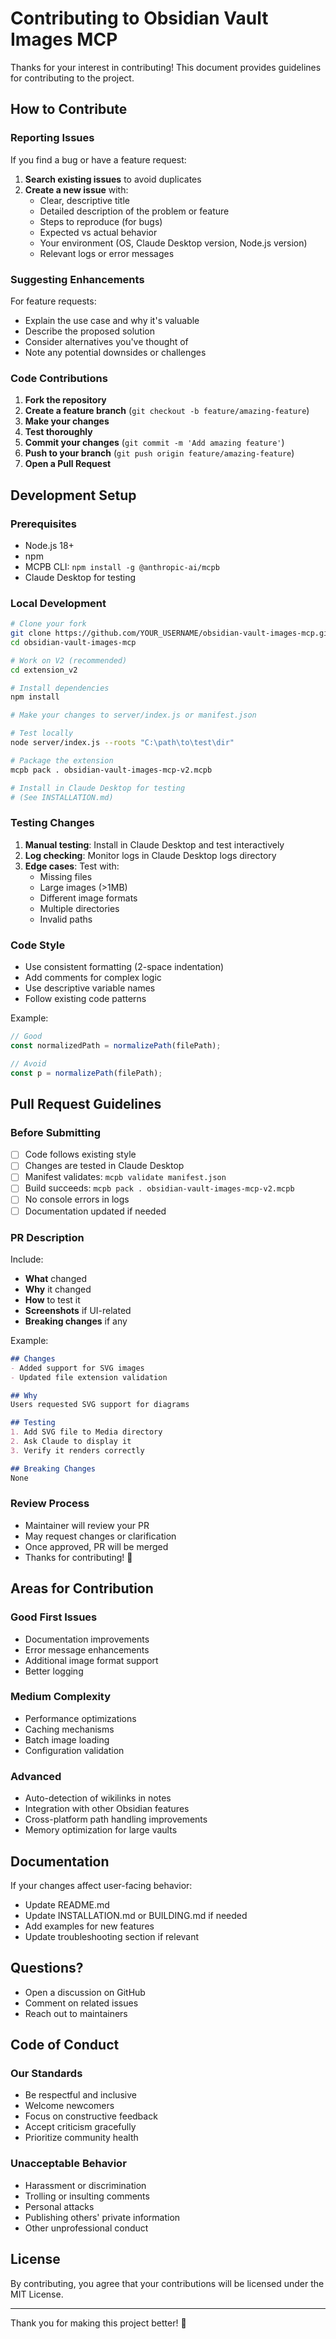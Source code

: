# Contributing to Obsidian Vault Images MCP

Thanks for your interest in contributing! This document provides guidelines for contributing to the project.

## How to Contribute

### Reporting Issues

If you find a bug or have a feature request:

1. **Search existing issues** to avoid duplicates
2. **Create a new issue** with:
   - Clear, descriptive title
   - Detailed description of the problem or feature
   - Steps to reproduce (for bugs)
   - Expected vs actual behavior
   - Your environment (OS, Claude Desktop version, Node.js version)
   - Relevant logs or error messages

### Suggesting Enhancements

For feature requests:
- Explain the use case and why it's valuable
- Describe the proposed solution
- Consider alternatives you've thought of
- Note any potential downsides or challenges

### Code Contributions

1. **Fork the repository**
2. **Create a feature branch** (`git checkout -b feature/amazing-feature`)
3. **Make your changes**
4. **Test thoroughly**
5. **Commit your changes** (`git commit -m 'Add amazing feature'`)
6. **Push to your branch** (`git push origin feature/amazing-feature`)
7. **Open a Pull Request**

## Development Setup

### Prerequisites

- Node.js 18+
- npm
- MCPB CLI: `npm install -g @anthropic-ai/mcpb`
- Claude Desktop for testing

### Local Development

```bash
# Clone your fork
git clone https://github.com/YOUR_USERNAME/obsidian-vault-images-mcp.git
cd obsidian-vault-images-mcp

# Work on V2 (recommended)
cd extension_v2

# Install dependencies
npm install

# Make your changes to server/index.js or manifest.json

# Test locally
node server/index.js --roots "C:\path\to\test\dir"

# Package the extension
mcpb pack . obsidian-vault-images-mcp-v2.mcpb

# Install in Claude Desktop for testing
# (See INSTALLATION.md)
```

### Testing Changes

1. **Manual testing**: Install in Claude Desktop and test interactively
2. **Log checking**: Monitor logs in Claude Desktop logs directory
3. **Edge cases**: Test with:
   - Missing files
   - Large images (>1MB)
   - Different image formats
   - Multiple directories
   - Invalid paths

### Code Style

- Use consistent formatting (2-space indentation)
- Add comments for complex logic
- Use descriptive variable names
- Follow existing code patterns

Example:
```javascript
// Good
const normalizedPath = normalizePath(filePath);

// Avoid
const p = normalizePath(filePath);
```

## Pull Request Guidelines

### Before Submitting

- [ ] Code follows existing style
- [ ] Changes are tested in Claude Desktop
- [ ] Manifest validates: `mcpb validate manifest.json`
- [ ] Build succeeds: `mcpb pack . obsidian-vault-images-mcp-v2.mcpb`
- [ ] No console errors in logs
- [ ] Documentation updated if needed

### PR Description

Include:
- **What** changed
- **Why** it changed
- **How** to test it
- **Screenshots** if UI-related
- **Breaking changes** if any

Example:
```markdown
## Changes
- Added support for SVG images
- Updated file extension validation

## Why
Users requested SVG support for diagrams

## Testing
1. Add SVG file to Media directory
2. Ask Claude to display it
3. Verify it renders correctly

## Breaking Changes
None
```

### Review Process

- Maintainer will review your PR
- May request changes or clarification
- Once approved, PR will be merged
- Thanks for contributing! 🎉

## Areas for Contribution

### Good First Issues

- Documentation improvements
- Error message enhancements
- Additional image format support
- Better logging

### Medium Complexity

- Performance optimizations
- Caching mechanisms
- Batch image loading
- Configuration validation

### Advanced

- Auto-detection of wikilinks in notes
- Integration with other Obsidian features
- Cross-platform path handling improvements
- Memory optimization for large vaults

## Documentation

If your changes affect user-facing behavior:

- Update README.md
- Update INSTALLATION.md or BUILDING.md if needed
- Add examples for new features
- Update troubleshooting section if relevant

## Questions?

- Open a discussion on GitHub
- Comment on related issues
- Reach out to maintainers

## Code of Conduct

### Our Standards

- Be respectful and inclusive
- Welcome newcomers
- Focus on constructive feedback
- Accept criticism gracefully
- Prioritize community health

### Unacceptable Behavior

- Harassment or discrimination
- Trolling or insulting comments
- Personal attacks
- Publishing others' private information
- Other unprofessional conduct

## License

By contributing, you agree that your contributions will be licensed under the MIT License.

---

Thank you for making this project better! 🙏
